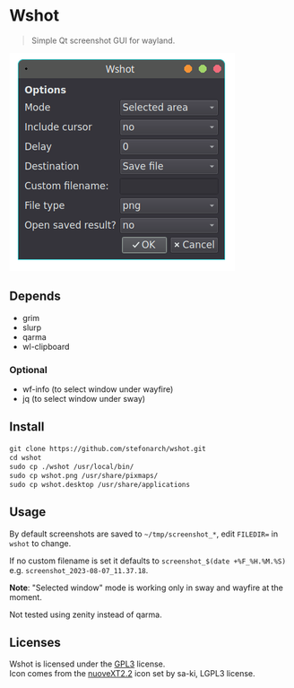 # Wshot

>Simple Qt screenshot GUI for wayland.

![Image of wshot](wshot1.png)

## Depends

* grim
* slurp
* qarma
* wl-clipboard

### Optional

* wf-info (to select window under wayfire)
* jq (to select window under sway)

## Install

```
git clone https://github.com/stefonarch/wshot.git
cd wshot
sudo cp ./wshot /usr/local/bin/
sudo cp wshot.png /usr/share/pixmaps/
sudo cp wshot.desktop /usr/share/applications
```

## Usage

By default screenshots are saved to `~/tmp/screenshot_*`, edit `FILEDIR=` in `wshot` to change.

If no custom filename is set it defaults to `screenshot_$(date +%F_%H.%M.%S)` e.g. `screenshot_2023-08-07_11.37.18`.

**Note**: "Selected window" mode is working only in sway and wayfire at the moment.


Not tested using zenity instead of qarma.

## Licenses

Wshot is licensed under the [GPL3](COPYING) license. <br/>
Icon comes from the [nuoveXT2.2](https://www.deviantart.com/sa-ki/art/nuoveXT-2-53518454) icon set by sa-ki, LGPL3 license.
